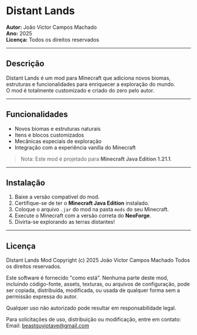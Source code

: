 # Distant Lands

**Autor:** João Victor Campos Machado  
**Ano:** 2025  
**Licença:** Todos os direitos reservados  

---

## Descrição

Distant Lands é um mod para Minecraft que adiciona novos biomas, estruturas e funcionalidades para enriquecer a exploração do mundo.  
O mod é totalmente customizado e criado do zero pelo autor.

---

## Funcionalidades

- Novos biomas e estruturas naturais
- Itens e blocos customizados
- Mecânicas especiais de exploração
- Integração com a experiência vanilla do Minecraft

> Nota: Este mod é projetado para **Minecraft Java Edition 1.21.1**.

---

## Instalação

1. Baixe a versão compatível do mod.
2. Certifique-se de ter o **Minecraft Java Edition** instalado.
3. Coloque o arquivo `.jar` do mod na pasta `mods` do seu Minecraft.
4. Execute o Minecraft com a versão correta do **NeoForge**.
5. Divirta-se explorando as terras distantes!

---

## Licença

Distant Lands Mod
Copyright (c) 2025 João Victor Campos Machado
Todos os direitos reservados.

Este software é fornecido "como está". Nenhuma parte deste mod,
incluindo código-fonte, assets, texturas, ou arquivos de configuração,
pode ser copiada, distribuída, modificada, ou usada de qualquer forma
sem a permissão expressa do autor.

Qualquer uso não autorizado pode resultar em responsabilidade legal.

Para solicitações de uso, distribuição ou modificação, entre em contato:
Email: beastguyjotave@gmail.com

